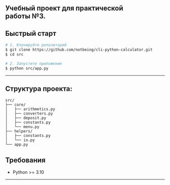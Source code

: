 ## Учебный проект для практической работы №3.
## Быстрый старт

```bash
# 1. Клонируйте репозиторий
$ git clone https://github.com/notbeing/cli-python-calculator.git
$ cd src

# 2. Запустите приложение
$ python src/app.py
```

---
## Структура проекта:
```
src/
├── core/
│   ├── arithmetics.py
│   ├── converters.py
│   ├── deposit.py
│   ├── constants.py
│   └── menu.py
├── helpers/
│   ├── constants.py
│   └── io.py
└── app.py
```

## Требования

* Python >= 3.10

---
